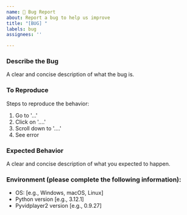 ```yaml
---
name: 🐛 Bug Report
about: Report a bug to help us improve
title: "[BUG] "
labels: bug
assignees: ''

---
```


### Describe the Bug
A clear and concise description of what the bug is.

### To Reproduce
Steps to reproduce the behavior:
1. Go to '...'
2. Click on '....'
3. Scroll down to '....'
4. See error

### Expected Behavior
A clear and concise description of what you expected to happen.

### Environment (please complete the following information):
 - OS: [e.g., Windows, macOS, Linux]
 - Python version [e.g., 3.12.1]
 - Pyvidplayer2 version [e.g., 0.9.27]

